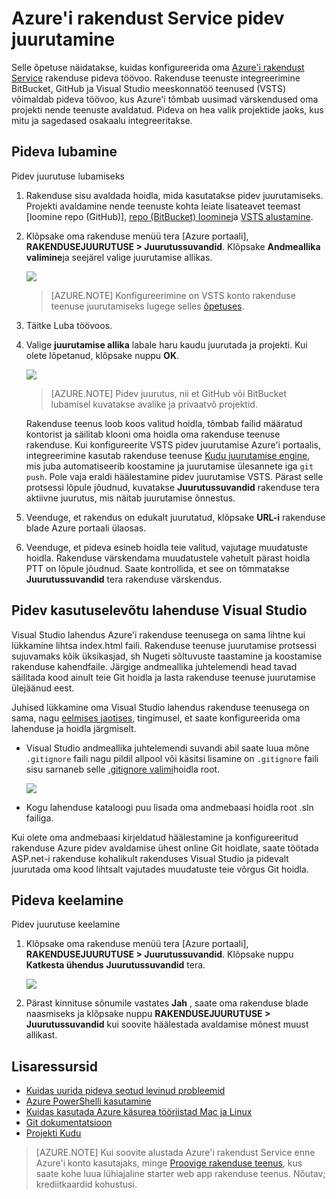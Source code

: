 <properties
    pageTitle="Pidev juurutamise Azure rakenduse teenusega | Microsoft Azure'i"
    description="Saate teada, kuidas lubada Azure'i rakendust Service pidev juurutamine."
    services="app-service"
    documentationCenter=""
    authors="dariagrigoriu"
    manager="wpickett"
    editor="mollybos"/>

<tags
    ms.service="app-service"
    ms.workload="na"
    ms.tgt_pltfrm="na"
    ms.devlang="na"
    ms.topic="article"
    ms.date="10/28/2016"
    ms.author="dariagrigoriu"/>
    
# <a name="continuous-deployment-to-azure-app-service"></a>Azure'i rakendust Service pidev juurutamine

Selle õpetuse näidatakse, kuidas konfigureerida oma [Azure'i rakendust Service] rakenduse pideva töövoo. Rakenduse teenuste integreerimine BitBucket, GitHub ja Visual Studio meeskonnatöö teenused (VSTS) võimaldab pideva töövoo, kus Azure'i tõmbab uusimad värskendused oma projekti nende teenuste avaldatud. Pideva on hea valik projektide jaoks, kus mitu ja sagedased osakaalu integreeritakse.

## <a name="overview"></a>Pideva lubamine

Pidev juurutuse lubamiseks 

1. Rakenduse sisu avaldada hoidla, mida kasutatakse pidev juurutamiseks.  
    Projekti avaldamine nende teenuste kohta leiate lisateavet teemast [loomine repo (GitHub)], [repo (BitBucket) loomine]ja [VSTS alustamine].

2. Klõpsake oma rakenduse menüü tera [Azure portaali], **RAKENDUSEJUURUTUSE > Juurutussuvandid**. Klõpsake **Andmeallika valimine**ja seejärel valige juurutamise allikas.  

    ![](./media/app-service-continuous-deployment/cd_options.png)
    
    > [AZURE.NOTE] Konfigureerimine on VSTS konto rakenduse teenuse juurutamiseks lugege selles [õpetuses](https://github.com/projectkudu/kudu/wiki/Setting-up-a-VSTS-account-so-it-can-deploy-to-a-Web-App).
    
3. Täitke Luba töövoos. 

4. Valige **juurutamise allika** labale haru kaudu juurutada ja projekti. Kui olete lõpetanud, klõpsake nuppu **OK**.
  
    ![](./media/app-service-continuous-deployment/github_option.png)

    > [AZURE.NOTE] Pidev juurutus, nii et GitHub või BitBucket lubamisel kuvatakse avalike ja privaatvõ projektid.

    Rakenduse teenus loob koos valitud hoidla, tõmbab failid määratud kontorist ja säilitab klooni oma hoidla oma rakenduse teenuse rakenduse. Kui konfigureerite VSTS pidev juurutamise Azure'i portaalis, integreerimine kasutab rakenduse teenuse [Kudu juurutamise engine](https://github.com/projectkudu/kudu/wiki), mis juba automatiseerib koostamine ja juurutamise ülesannete iga `git push`. Pole vaja eraldi häälestamine pidev juurutamise VSTS. Pärast selle protsessi lõpule jõudnud, kuvatakse **Juurutussuvandid** rakenduse tera aktiivne juurutus, mis näitab juurutamise õnnestus.

5. Veenduge, et rakendus on edukalt juurutatud, klõpsake **URL-i** rakenduse blade Azure portaali ülaosas. 

6. Veenduge, et pideva esineb hoidla teie valitud, vajutage muudatuste hoidla. Rakenduse värskendama muudatustele vahetult pärast hoidla PTT on lõpule jõudnud. Saate kontrollida, et see on tõmmatakse **Juurutussuvandid** tera rakenduse värskendus.

## <a name="VSsolution"></a>Pidev kasutuselevõtu lahenduse Visual Studio 

Visual Studio lahendus Azure'i rakenduse teenusega on sama lihtne kui lükkamine lihtsa index.html faili. Rakenduse teenuse juurutamise protsessi sujuvamaks kõik üksikasjad, sh Nugeti sõltuvuste taastamine ja koostamise rakenduse kahendfaile. Järgige andmeallika juhtelemendi head tavad säilitada kood ainult teie Git hoidla ja lasta rakenduse teenuse juurutamise ülejäänud eest.

Juhised lükkamine oma Visual Studio lahendus rakenduse teenusega on sama, nagu [eelmises jaotises](#overview), tingimusel, et saate konfigureerida oma lahenduse ja hoidla järgmiselt.

-   Visual Studio andmeallika juhtelemendi suvandi abil saate luua mõne `.gitignore` faili nagu pildil allpool või käsitsi lisamine on `.gitignore` faili sisu sarnaneb selle [.gitignore valimi](https://github.com/github/gitignore/blob/master/VisualStudio.gitignore)hoidla root. 

    ![](./media/app-service-continuous-deployment/VS_source_control.png)
 
-   Kogu lahenduse kataloogi puu lisada oma andmebaasi hoidla root .sln failiga.

Kui olete oma andmebaasi kirjeldatud häälestamine ja konfigureeritud rakenduse Azure pidev avaldamise ühest online Git hoidlate, saate töötada ASP.net-i rakenduse kohalikult rakenduses Visual Studio ja pidevalt juurutada oma kood lihtsalt vajutades muudatuste teie võrgus Git hoidla.

## <a name="disableCD"></a>Pideva keelamine

Pidev juurutuse keelamine 

1. Klõpsake oma rakenduse menüü tera [Azure portaali], **RAKENDUSEJUURUTUSE > Juurutussuvandid**. Klõpsake nuppu **Katkesta ühendus** **Juurutussuvandid** tera.

    ![](./media/app-service-continuous-deployment/cd_disconnect.png)    

2. Pärast kinnituse sõnumile vastates **Jah** , saate oma rakenduse blade naasmiseks ja klõpsake nuppu **RAKENDUSEJUURUTUSE > Juurutussuvandid** kui soovite häälestada avaldamise mõnest muust allikast.

## <a name="additional-resources"></a>Lisaressursid

* [Kuidas uurida pideva seotud levinud probleemid](https://github.com/projectkudu/kudu/wiki/Investigating-continuous-deployment)
* [Azure PowerShelli kasutamine]
* [Kuidas kasutada Azure käsurea tööriistad Mac ja Linux]
* [Git dokumentatsioon]
* [Projekti Kudu](https://github.com/projectkudu/kudu/wiki)

>[AZURE.NOTE] Kui soovite alustada Azure'i rakendust Service enne Azure'i konto kasutajaks, minge [Proovige rakenduse teenus](http://go.microsoft.com/fwlink/?LinkId=523751), kus saate kohe luua lühiajaline starter web app rakenduse teenus. Nõutav; krediitkaardid kohustusi.

[Azure'i rakendust Service]: https://azure.microsoft.com/en-us/documentation/articles/app-service-changes-existing-services/ 
[Azure'i portaal]: https://portal.azure.com
[VSTS Portal]: https://www.visualstudio.com/en-us/products/visual-studio-team-services-vs.aspx
[Installing Git]: http://git-scm.com/book/en/Getting-Started-Installing-Git
[Azure PowerShelli kasutamine]: ../articles/powershell-install-configure.md
[Kuidas kasutada Azure käsurea tööriistad Mac ja Linux]: ../articles/xplat-cli-install.md
[Git dokumentatsioon]: http://git-scm.com/documentation

[Repo (GitHub) loomine]: https://help.github.com/articles/create-a-repo
[Repo (BitBucket) loomine]: https://confluence.atlassian.com/display/BITBUCKET/Create+an+Account+and+a+Git+Repo
[VSTS alustamine]: https://www.visualstudio.com/get-started/overview-of-get-started-tasks-vs
[Continuous delivery to Azure using Visual Studio Team Services]: ../articles/cloud-services/cloud-services-continuous-delivery-use-vso.md
